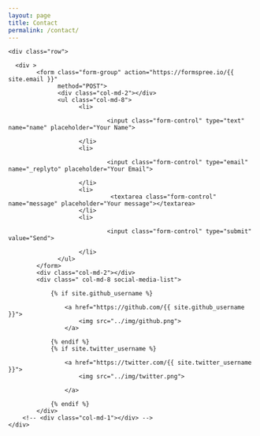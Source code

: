 ```yaml
---
layout: page
title: Contact
permalink: /contact/
---
```

<div class="wrapper">

    <div class="row">
    
      <div >
            <form class="form-group" action="https://formspree.io/{{ site.email }}"
                  method="POST">
                  <div class="col-md-2"></div>
                  <ul class="col-md-8">
                        <li>
            
                                <input class="form-control" type="text" name="name" placeholder="Your Name">
      
                        </li>
                        <li>
     
                                <input class="form-control" type="email" name="_replyto" placeholder="Your Email"> 
                 
                        </li>
                        <li>
                                 <textarea class="form-control" name="message" placeholder="Your message"></textarea>
                        </li>
                        <li>
                            
                                <input class="form-control" type="submit" value="Send">
                         
                        </li>
                  </ul>     
            </form>
            <div class="col-md-2"></div>
            <div class=" col-md-8 social-media-list">

                {% if site.github_username %}
        
                    <a href="https://github.com/{{ site.github_username }}">
                        <img src="../img/github.png">
                    </a>
              
                {% endif %}
                {% if site.twitter_username %}
                
                    <a href="https://twitter.com/{{ site.twitter_username }}">
                        <img src="../img/twitter.png">

                    </a>
            
                {% endif %}
            </div>
        <!-- <div class="col-md-1"></div> -->
    </div>
        
</div>